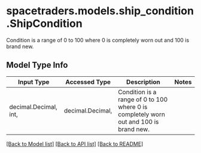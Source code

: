 # spacetraders.models.ship_condition.ShipCondition

Condition is a range of 0 to 100 where 0 is completely worn out and 100 is brand new.

## Model Type Info
Input Type | Accessed Type | Description | Notes
------------ | ------------- | ------------- | -------------
decimal.Decimal, int,  | decimal.Decimal,  | Condition is a range of 0 to 100 where 0 is completely worn out and 100 is brand new. | 

[[Back to Model list]](../../README.md#documentation-for-models) [[Back to API list]](../../README.md#documentation-for-api-endpoints) [[Back to README]](../../README.md)

